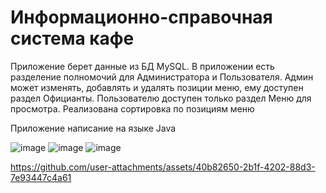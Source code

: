 # Информационно-справочная система кафе

Приложение берет данные из БД MySQL. В приложении есть разделение полномочий для Администратора и Пользователя. Админ может изменять, добавлять и удалять позиции меню, ему доступен раздел Официанты. Пользователю доступен только раздел Меню для просмотра.
Реализована сортировка по позициям меню

Приложение написание на языке Java

![image](https://github.com/user-attachments/assets/e0fbe2c8-828c-4078-bfa5-46af1519d103)
![image](https://github.com/user-attachments/assets/f108670e-d200-461c-9bbd-1ef34dd7aa5d)
![image](https://github.com/user-attachments/assets/5d058891-8187-4159-8150-d34c0ee2e485)

https://github.com/user-attachments/assets/40b82650-2b1f-4202-88d3-7e93447c4a61
